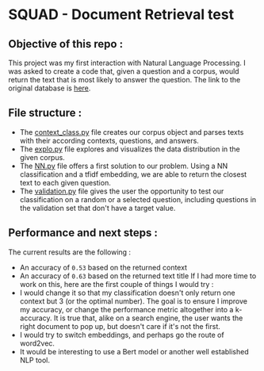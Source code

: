 # SQUAD - Document Retrieval test

## Objective of this repo :
This project was my first interaction with Natural Language Processing. I was asked to create a code that, given a question and a corpus, would return the text that is most likely to answer the question. The link to the original database is [here](https://rajpurkar.github.io/SQuAD-explorer/).

## File structure :
- The [context_class.py](context_class.py) file creates our corpus object and parses texts with their according contexts, questions, and answers.
- The [explo.py](explo.py) file explores and visualizes the data distribution in the given corpus.
- The [NN.py](NN.py) file offers a first solution to our problem. Using a NN classification and a tfidf embedding, we are able to return the closest text to each given question.
- The [validation.py](validation.py) file gives the user the opportunity to test our classification on a random or a selected question, including questions in the validation set that don't have a target value.

## Performance and next steps :
The current results are the following : 
- An accuracy of `0.53` based on the returned context
- An accuracy of `0.63` based on the returned text title
If I had more time to work on this, here are the first couple of things I would try :
- I would change it so that my classification doesn't only return one context but 3 (or the optimal number). The goal is to ensure I improve my accuracy, or change the performance metric altogether into a k-accuracy. It is true that, alike on a search engine, the user wants the right document to pop up, but doesn't care if it's not the first.
- I would try to switch embeddings, and perhaps go the route of word2vec.
- It would be interesting to use a Bert model or another well established NLP tool.